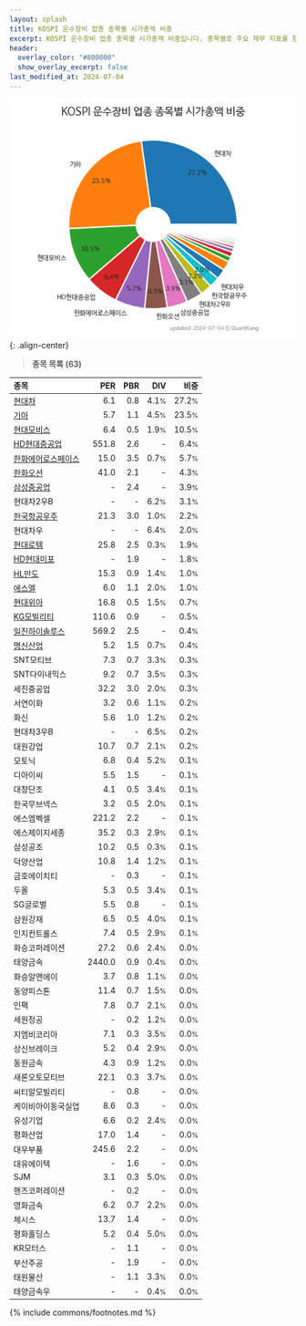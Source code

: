 ```yaml
---
layout: splash
title: KOSPI 운수장비 업종 종목별 시가총액 비중
excerpt: KOSPI 운수장비 업종 종목별 시가총액 비중입니다. 종목별로 주요 재무 지표를 함께 표시합니다.
header:
  overlay_color: "#800000"
  show_overlay_excerpt: false
last_modified_at: 2024-07-04
---
```



![KOSPI 운수장비 업종 종목별 시가총액 비중](/stats/sector/images/kospi_업종_운수장비_종목.png){: .align-center}


> **종목 목록 (63)**<a id="list"></a>

| **종목** | **PER** | **PBR** | **DIV** | **비중** |
| :------- | ------: | ------: | ------: | -------: |
| [현대차](/005380/) | 6.1 | 0.8 | 4.1<small>%</small> | 27.2<small>%</small> |
| [기아](/000270/) | 5.7 | 1.1 | 4.5<small>%</small> | 23.5<small>%</small> |
| [현대모비스](/012330/) | 6.4 | 0.5 | 1.9<small>%</small> | 10.5<small>%</small> |
| [HD현대중공업](/329180/) | 551.8 | 2.6 | - | 6.4<small>%</small> |
| [한화에어로스페이스](/012450/) | 15.0 | 3.5 | 0.7<small>%</small> | 5.7<small>%</small> |
| [한화오션](/042660/) | 41.0 | 2.1 | - | 4.3<small>%</small> |
| [삼성중공업](/010140/) | - | 2.4 | - | 3.9<small>%</small> |
| 현대차2우B | - | - | 6.2<small>%</small> | 3.1<small>%</small> |
| [한국항공우주](/047810/) | 21.3 | 3.0 | 1.0<small>%</small> | 2.2<small>%</small> |
| 현대차우 | - | - | 6.4<small>%</small> | 2.0<small>%</small> |
| [현대로템](/064350/) | 25.8 | 2.5 | 0.3<small>%</small> | 1.9<small>%</small> |
| [HD현대미포](/010620/) | - | 1.9 | - | 1.8<small>%</small> |
| [HL만도](/204320/) | 15.3 | 0.9 | 1.4<small>%</small> | 1.0<small>%</small> |
| [에스엘](/005850/) | 6.0 | 1.1 | 2.0<small>%</small> | 1.0<small>%</small> |
| [현대위아](/011210/) | 16.8 | 0.5 | 1.5<small>%</small> | 0.7<small>%</small> |
| [KG모빌리티](/003620/) | 110.6 | 0.9 | - | 0.5<small>%</small> |
| [일진하이솔루스](/271940/) | 569.2 | 2.5 | - | 0.4<small>%</small> |
| [명신산업](/009900/) | 5.2 | 1.5 | 0.7<small>%</small> | 0.4<small>%</small> |
| SNT모티브 | 7.3 | 0.7 | 3.3<small>%</small> | 0.3<small>%</small> |
| SNT다이내믹스 | 9.2 | 0.7 | 3.5<small>%</small> | 0.3<small>%</small> |
| 세진중공업 | 32.2 | 3.0 | 2.0<small>%</small> | 0.3<small>%</small> |
| 서연이화 | 3.2 | 0.6 | 1.1<small>%</small> | 0.2<small>%</small> |
| 화신 | 5.6 | 1.0 | 1.2<small>%</small> | 0.2<small>%</small> |
| 현대차3우B | - | - | 6.5<small>%</small> | 0.2<small>%</small> |
| 대원강업 | 10.7 | 0.7 | 2.1<small>%</small> | 0.2<small>%</small> |
| 모토닉 | 6.8 | 0.4 | 5.2<small>%</small> | 0.1<small>%</small> |
| 디아이씨 | 5.5 | 1.5 | - | 0.1<small>%</small> |
| 대창단조 | 4.1 | 0.5 | 3.4<small>%</small> | 0.1<small>%</small> |
| 한국무브넥스 | 3.2 | 0.5 | 2.0<small>%</small> | 0.1<small>%</small> |
| 에스엠벡셀 | 221.2 | 2.2 | - | 0.1<small>%</small> |
| 에스제이지세종 | 35.2 | 0.3 | 2.9<small>%</small> | 0.1<small>%</small> |
| 삼성공조 | 10.2 | 0.5 | 0.3<small>%</small> | 0.1<small>%</small> |
| 덕양산업 | 10.8 | 1.4 | 1.2<small>%</small> | 0.1<small>%</small> |
| 금호에이치티 | - | 0.3 | - | 0.1<small>%</small> |
| 두올 | 5.3 | 0.5 | 3.4<small>%</small> | 0.1<small>%</small> |
| SG글로벌 | 5.5 | 0.8 | - | 0.1<small>%</small> |
| 삼원강재 | 6.5 | 0.5 | 4.0<small>%</small> | 0.1<small>%</small> |
| 인지컨트롤스 | 7.4 | 0.5 | 2.9<small>%</small> | 0.1<small>%</small> |
| 화승코퍼레이션 | 27.2 | 0.6 | 2.4<small>%</small> | 0.0<small>%</small> |
| 태양금속 | 2440.0 | 0.9 | 0.4<small>%</small> | 0.0<small>%</small> |
| 화승알앤에이 | 3.7 | 0.8 | 1.1<small>%</small> | 0.0<small>%</small> |
| 동양피스톤 | 11.4 | 0.7 | 1.5<small>%</small> | 0.0<small>%</small> |
| 인팩 | 7.8 | 0.7 | 2.1<small>%</small> | 0.0<small>%</small> |
| 세원정공 | - | 0.2 | 1.2<small>%</small> | 0.0<small>%</small> |
| 지엠비코리아 | 7.1 | 0.3 | 3.5<small>%</small> | 0.0<small>%</small> |
| 상신브레이크 | 5.2 | 0.4 | 2.9<small>%</small> | 0.0<small>%</small> |
| 동원금속 | 4.3 | 0.9 | 1.2<small>%</small> | 0.0<small>%</small> |
| 새론오토모티브 | 22.1 | 0.3 | 3.7<small>%</small> | 0.0<small>%</small> |
| 씨티알모빌리티 | - | 0.8 | - | 0.0<small>%</small> |
| 케이비아이동국실업 | 8.6 | 0.3 | - | 0.0<small>%</small> |
| 유성기업 | 6.6 | 0.2 | 2.4<small>%</small> | 0.0<small>%</small> |
| 평화산업 | 17.0 | 1.4 | - | 0.0<small>%</small> |
| 대우부품 | 245.6 | 2.2 | - | 0.0<small>%</small> |
| 대유에이텍 | - | 1.6 | - | 0.0<small>%</small> |
| SJM | 3.1 | 0.3 | 5.0<small>%</small> | 0.0<small>%</small> |
| 핸즈코퍼레이션 | - | 0.2 | - | 0.0<small>%</small> |
| 영화금속 | 6.2 | 0.7 | 2.2<small>%</small> | 0.0<small>%</small> |
| 체시스 | 13.7 | 1.4 | - | 0.0<small>%</small> |
| 평화홀딩스 | 5.2 | 0.4 | 5.0<small>%</small> | 0.0<small>%</small> |
| KR모터스 | - | 1.1 | - | 0.0<small>%</small> |
| 부산주공 | - | 1.9 | - | 0.0<small>%</small> |
| 태원물산 | - | 1.1 | 3.3<small>%</small> | 0.0<small>%</small> |
| 태양금속우 | - | - | 0.4<small>%</small> | 0.0<small>%</small> |

{% include commons/footnotes.md %}